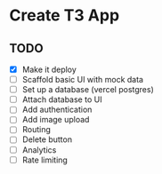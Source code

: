 # Create T3 App

## TODO

- [X] Make it deploy
- [ ] Scaffold basic UI with mock data
- [ ] Set up a database (vercel postgres)
- [ ] Attach database to UI
- [ ] Add authentication
- [ ] Add image upload
- [ ] Routing
- [ ] Delete button
- [ ] Analytics
- [ ] Rate limiting
